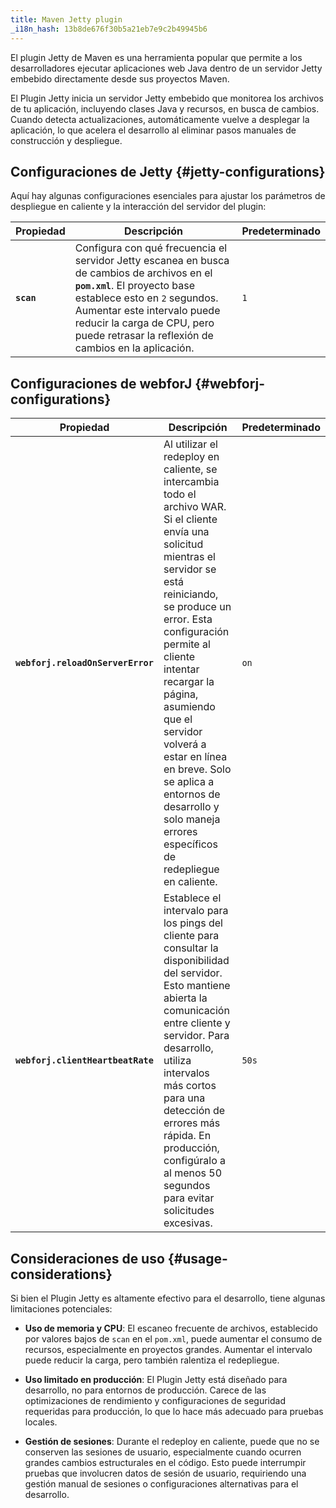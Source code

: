```yaml
---
title: Maven Jetty plugin
_i18n_hash: 13b8de676f30b5a21eb7e9c2b49945b6
---
```

El plugin Jetty de Maven es una herramienta popular que permite a los desarrolladores ejecutar aplicaciones web Java dentro de un servidor Jetty embebido directamente desde sus proyectos Maven.

El Plugin Jetty inicia un servidor Jetty embebido que monitorea los archivos de tu aplicación, incluyendo clases Java y recursos, en busca de cambios. Cuando detecta actualizaciones, automáticamente vuelve a desplegar la aplicación, lo que acelera el desarrollo al eliminar pasos manuales de construcción y despliegue.

## Configuraciones de Jetty {#jetty-configurations}

Aquí hay algunas configuraciones esenciales para ajustar los parámetros de despliegue en caliente y la interacción del servidor del plugin:

| Propiedad                          | Descripción                                                                                                                                                                           | Predeterminado |
|-----------------------------------|---------------------------------------------------------------------------------------------------------------------------------------------------------------------------------------|----------------|
| **`scan`**         | Configura con qué frecuencia el servidor Jetty escanea en busca de cambios de archivos en el **`pom.xml`**. El proyecto base establece esto en `2` segundos. Aumentar este intervalo puede reducir la carga de CPU, pero puede retrasar la reflexión de cambios en la aplicación. | `1`            |

## Configuraciones de webforJ {#webforj-configurations}

| Propiedad                          | Descripción                                                                                                                                                                           | Predeterminado |
|-----------------------------------|---------------------------------------------------------------------------------------------------------------------------------------------------------------------------------------|----------------|
| **`webforj.reloadOnServerError`** | Al utilizar el redeploy en caliente, se intercambia todo el archivo WAR. Si el cliente envía una solicitud mientras el servidor se está reiniciando, se produce un error. Esta configuración permite al cliente intentar recargar la página, asumiendo que el servidor volverá a estar en línea en breve. Solo se aplica a entornos de desarrollo y solo maneja errores específicos de redepliegue en caliente. | `on`           |
| **`webforj.clientHeartbeatRate`** | Establece el intervalo para los pings del cliente para consultar la disponibilidad del servidor. Esto mantiene abierta la comunicación entre cliente y servidor. Para desarrollo, utiliza intervalos más cortos para una detección de errores más rápida. En producción, configúralo a al menos 50 segundos para evitar solicitudes excesivas. | `50s`          |

## Consideraciones de uso {#usage-considerations}

Si bien el Plugin Jetty es altamente efectivo para el desarrollo, tiene algunas limitaciones potenciales:

- **Uso de memoria y CPU**: El escaneo frecuente de archivos, establecido por valores bajos de `scan` en el `pom.xml`, puede aumentar el consumo de recursos, especialmente en proyectos grandes. Aumentar el intervalo puede reducir la carga, pero también ralentiza el redepliegue.

- **Uso limitado en producción**: El Plugin Jetty está diseñado para desarrollo, no para entornos de producción. Carece de las optimizaciones de rendimiento y configuraciones de seguridad requeridas para producción, lo que lo hace más adecuado para pruebas locales.

- **Gestión de sesiones**: Durante el redeploy en caliente, puede que no se conserven las sesiones de usuario, especialmente cuando ocurren grandes cambios estructurales en el código. Esto puede interrumpir pruebas que involucren datos de sesión de usuario, requiriendo una gestión manual de sesiones o configuraciones alternativas para el desarrollo.
